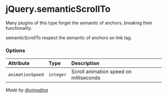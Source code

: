 # jQuery.semanticScrollTo

Many plugins of this type forget the semantic of anchors, breaking their functionality.

semanticScrollTo respect the semantic of anchors on link tag.

### Options

|Attribute|Type|Description|
|:--------|:---|:----------|
|```animationSpeed```|```integer```|Scroll animation speed on milliseconds|

*Made by [@vimoding](https://twitter.com/vimoding)*
